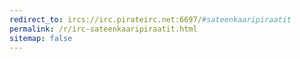 ```yaml
---
redirect_to: ircs://irc.pirateirc.net:6697/#sateenkaaripiraatit
permalink: /r/irc-sateenkaaripiraatit.html
sitemap: false
---
```

